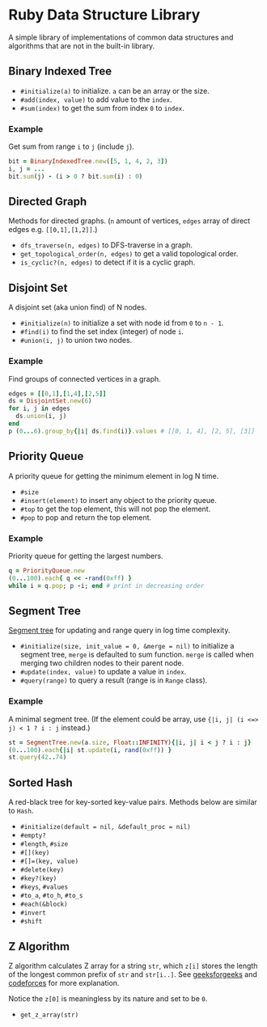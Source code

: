 # Ruby Data Structure Library
A simple library of implementations of common data structures and algorithms
that are not in the built-in library.

## Binary Indexed Tree

- `#initialize(a)` to initialize. `a` can be an array or the size.
- `#add(index, value)` to add value to the `index`.
- `#sum(index)` to get the sum from index `0` to `index`.

### Example
Get sum from range `i` to `j` (include `j`).

```ruby
bit = BinaryIndexedTree.new([5, 1, 4, 2, 3])
i, j = ...
bit.sum(j) - (i > 0 ? bit.sum(i) : 0)
```

## Directed Graph
Methods for directed graphs. (`n` amount of vertices, `edges` array of direct edges e.g. `[[0,1],[1,2]]`.)

- `dfs_traverse(n, edges)` to DFS-traverse in a graph.
- `get_topological_order(n, edges)` to get a valid topological order.
- `is_cyclic?(n, edges)` to detect if it is a cyclic graph.


## Disjoint Set
A disjoint set (aka union find) of N nodes.

- `#initialize(n)` to initialize a set with node id from `0` to `n - 1`.
- `#find(i)` to find the set index (integer) of node `i`.
- `#union(i, j)` to union two nodes.

### Example
Find groups of connected vertices in a graph.

```ruby
edges = [[0,1],[1,4],[2,5]]
ds = DisjointSet.new(6)
for i, j in edges
  ds.union(i, j)
end
p (0...6).group_by{|i| ds.find(i)}.values # [[0, 1, 4], [2, 5], [3]]
```

## Priority Queue
A priority queue for getting the minimum element in log N time.

- `#size`
- `#insert(element)` to insert any object to the priority queue.
- `#top` to get the top element, this will not pop the element.
- `#pop` to pop and return the top element.

### Example
Priority queue for getting the largest numbers.

```ruby
q = PriorityQueue.new
(0...100).each{ q << -rand(0xff) }
while i = q.pop; p -i; end # print in decreasing order
```

## Segment Tree
[Segment tree](https://en.wikipedia.org/wiki/Segment_tree) for updating and range query in log time complexity.

- `#initialize(size, init_value = 0, &merge = nil)` to initialize a segment tree, `merge` is defaulted to sum function. `merge` is called when merging two children nodes to their parent node.
- `#update(index, value)` to update a value in `index`.
- `#query(range)` to query a result (range is in `Range` class).

### Example
A minimal segment tree. (If the element could be array, use
`{|i, j| (i <=> j) < 1 ? i : j` instead.)

```ruby
st = SegmentTree.new(a.size, Float::INFINITY){|i, j| i < j ? i : j}
(0...100).each{|i| st.update(i, rand(0xff)) }
st.query(42..74)
```

## Sorted Hash
A red-black tree for key-sorted key-value pairs. Methods below are similar to `Hash`.

- `#initialize(default = nil, &default_proc = nil)`
- `#empty?`
- `#length`, `#size`
- `#[](key)`
- `#[]=(key, value)`
- `#delete(key)`
- `#key?(key)`
- `#keys`, `#values`
- `#to_a`, `#to_h`, `#to_s`
- `#each(&block)`
- `#invert`
- `#shift`

## Z Algorithm
Z algorithm calculates Z array for a string `str`, which `z[i]` stores the length of the longest common prefix of `str` and `str[i..]`. See [geeksforgeeks](https://www.geeksforgeeks.org/z-algorithm-linear-time-pattern-searching-algorithm/) and [codeforces](https://codeforces.com/blog/entry/3107) for more explanation.

Notice the `z[0]` is meaningless by its nature and set to be `0`.

- `get_z_array(str)`
